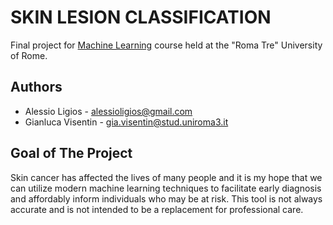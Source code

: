 # SKIN LESION CLASSIFICATION

Final project for [Machine Learning](https://sites.google.com/site/roma3ml/) course held at the "Roma Tre" University of Rome.

## Authors

- Alessio Ligios - [alessioligios@gmail.com](mailto:alessioligios@gmail.com)
- Gianluca Visentin - [gia.visentin@stud.uniroma3.it](mailto:gia.visentin@stud.uniroma3.it)

## Goal of The Project
Skin cancer has affected the lives of many people and it is my hope that we can utilize modern machine learning techniques to facilitate early diagnosis and affordably inform individuals who may be at risk. This tool is not always accurate and is not intended to be a replacement for professional care.

